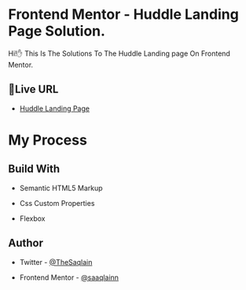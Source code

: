# Frontend Mentor - Huddle Landing Page Solution.

Hi!✋ This Is The Solutions To The Huddle Landing page On Frontend Mentor.

##  🚀Live URL

 - [ Huddle Landing Page ](https://saaqlainn.github.io/FrontEnd-Tasks/Order%20summary%20Card)


# My Process

## Build With

- Semantic HTML5 Markup

- Css Custom Properties

- Flexbox


## Author

- Twitter - [@TheSaqlain](https://twitter.com/TheSaqlain)

- Frontend Mentor - [@saaqlainn](https://www.frontendmentor.io/home)
